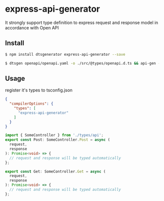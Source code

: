 # express-api-generator

It strongly support type definition to express request and response model in accordance with Open API


## Install

```sh
$ npm install dtsgenerator express-api-generator --save
```

```sh
$ dtsgen openapi/openapi.yaml -o ./src/@types/openapi.d.ts && api-gen -s ./src/@types/openapi.d.ts -d ./src/@types/api.d.ts
```

## Usage

register it's types to tsconfig.json

```json
{
  "compilerOptions": {
    "types": [
      "express-api-generator"
    ]
  }
}
```


```ts
import { SomeController } from './types/api';
export const Post: SomeController.Post = async (
  request,
  response
): Promise<void> => {
  // request and response will be typed automatically
};

export const Get: SomeController.Get = async (
  request,
  response
): Promise<void> => {
  // request and response will be typed automatically
};
```